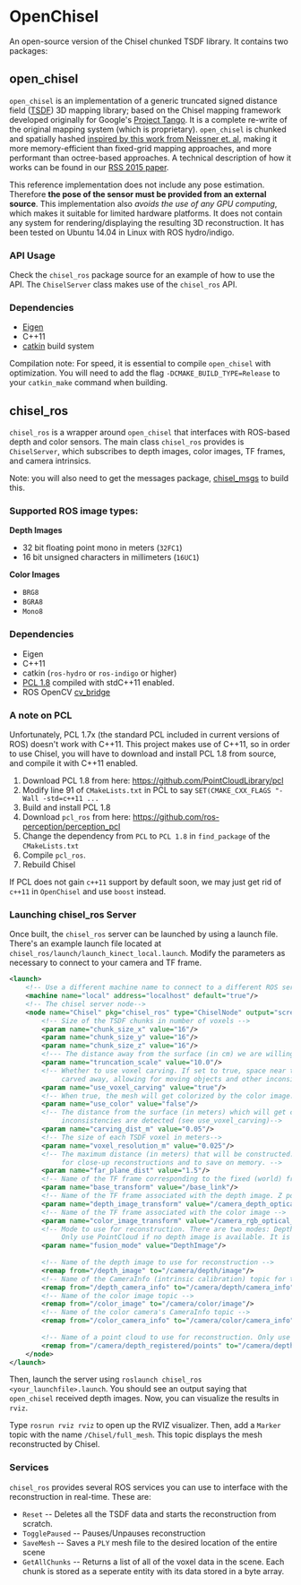 OpenChisel
==========

An open-source version of the Chisel chunked TSDF library. It contains two packages:

## open_chisel
`open_chisel` is an implementation of a generic truncated signed distance field ([TSDF](https://graphics.stanford.edu/papers/volrange/volrange.pdf)) 3D mapping library; based on the Chisel mapping framework developed originally for Google's [Project Tango](https://www.google.com/atap/project-tango/). It is a complete re-write of the original mapping system (which is proprietary). `open_chisel` is chunked and spatially hashed [inspired by this work from Neissner et. al](http://www.graphics.stanford.edu/~niessner/niessner2013hashing.html), making it more memory-efficient than fixed-grid mapping approaches, and more performant than octree-based approaches. A technical description of how it works can be found in our [RSS 2015 paper](http://www.roboticsproceedings.org/rss11/p40.pdf).

This reference implementation does not include any pose estimation. Therefore **the pose of the sensor must be provided from an external source**. This implementation also *avoids the use of any GPU computing*, which makes it suitable for limited hardware platforms. It does not contain any system for rendering/displaying the resulting 3D reconstruction. It has been tested on Ubuntu 14.04 in Linux with ROS hydro/indigo.

### API Usage
Check the `chisel_ros` package source for an example of how to use the API. The `ChiselServer` class makes use of the `chisel_ros` API.

### Dependencies
* [Eigen](http://eigen.tuxfamily.org/index.php?title=Main_Page)
* C++11
* [catkin](http://wiki.ros.org/catkin) build system

Compilation note:
For speed, it is essential to compile `open_chisel` with optimization. You will need to add the flag `-DCMAKE_BUILD_TYPE=Release` to your `catkin_make` command when building.

## chisel_ros
`chisel_ros` is a wrapper around `open_chisel` that interfaces with ROS-based depth and color sensors. The main class `chisel_ros` provides is `ChiselServer`, which subscribes to depth images, color images, TF frames, and camera intrinsics.

Note: you will also need to get the messages package, [chisel_msgs](https://github.com/personalrobotics/chisel_msgs) to build this.

### Supported ROS image types:
**Depth Images**
* 32 bit floating point mono in meters (`32FC1`)
* 16 bit unsigned characters in millimeters (`16UC1`)

**Color Images**
* `BRG8`
* `BGRA8`
* `Mono8`

### Dependencies
* Eigen
* C++11
* catkin (`ros-hydro` or `ros-indigo` or higher)
* [PCL 1.8](http://pointclouds.org/) compiled with stdC++11 enabled.
* ROS OpenCV [cv_bridge](http://wiki.ros.org/cv_bridge)

### A note on PCL
Unfortunately, PCL 1.7x (the standard PCL included in current versions of ROS) doesn't work with C++11. This project makes  use of C++11, so in order to use Chisel, you will have to download and install PCL 1.8 from source, and compile it with C++11 enabled.

1. Download PCL 1.8 from here: https://github.com/PointCloudLibrary/pcl
2. Modify line 91 of `CMakeLists.txt` in PCL to say `SET(CMAKE_CXX_FLAGS "-Wall -std=c++11 ...`
3. Build and install PCL 1.8
4. Download `pcl_ros` from here: https://github.com/ros-perception/perception_pcl
5. Change the dependency from `PCL` to `PCL 1.8` in `find_package` of the `CMakeLists.txt` 
6. Compile `pcl_ros`.
4. Rebuild Chisel

If PCL does not gain `c++11` support by default soon, we may just get rid of `c++11` in `OpenChisel` and use `boost` instead.

### Launching chisel_ros Server

Once built, the `chisel_ros` server can be launched by using a launch file. There's an example launch file located at `chisel_ros/launch/launch_kinect_local.launch`. Modify the parameters as necessary to connect to your camera and TF frame.
```XML
<launch>
    <!-- Use a different machine name to connect to a different ROS server-->
    <machine name="local" address="localhost" default="true"/>
    <!-- The chisel server node-->
    <node name="Chisel" pkg="chisel_ros" type="ChiselNode" output="screen"> 
        <!-- Size of the TSDF chunks in number of voxels -->
        <param name="chunk_size_x" value="16"/>
        <param name="chunk_size_y" value="16"/>
        <param name="chunk_size_z" value="16"/>
        <!--- The distance away from the surface (in cm) we are willing to reconstuct -->
        <param name="truncation_scale" value="10.0"/>
        <!-- Whether to use voxel carving. If set to true, space near the sensor will be
             carved away, allowing for moving objects and other inconsistencies to disappear -->
        <param name="use_voxel_carving" value="true"/>
        <!-- When true, the mesh will get colorized by the color image.-->
        <param name="use_color" value="false"/>
        <!-- The distance from the surface (in meters) which will get carved away when
             inconsistencies are detected (see use_voxel_carving)-->
        <param name="carving_dist_m" value="0.05"/>
        <!-- The size of each TSDF voxel in meters-->
        <param name="voxel_resolution_m" value="0.025"/>
        <!-- The maximum distance (in meters) that will be constructed. Use lower values
             for close-up reconstructions and to save on memory. -->
        <param name="far_plane_dist" value="1.5"/>
        <!-- Name of the TF frame corresponding to the fixed (world) frame -->
        <param name="base_transform" value="/base_link"/>
        <!-- Name of the TF frame associated with the depth image. Z points forward, Y down, and X right -->
        <param name="depth_image_transform" value="/camera_depth_optical_frame"/>
        <!-- Name of the TF frame associated with the color image -->
        <param name="color_image_transform" value="/camera_rgb_optical_frame"/>
        <!-- Mode to use for reconstruction. There are two modes: DepthImage and PointCloud.
             Only use PointCloud if no depth image is available. It is *much* slower-->
        <param name="fusion_mode" value="DepthImage"/>
    
        <!-- Name of the depth image to use for reconstruction -->
        <remap from="/depth_image" to="/camera/depth/image"/>
        <!-- Name of the CameraInfo (intrinsic calibration) topic for the depth image. -->
        <remap from="/depth_camera_info" to="/camera/depth/camera_info"/>
        <!-- Name of the color image topic -->
        <remap from="/color_image" to="/camera/color/image"/>
        <!-- Name of the color camera's CameraInfo topic -->
        <remap from="/color_camera_info" to="/camera/color/camera_info"/>
        
        <!-- Name of a point cloud to use for reconstruction. Only use this if no depth image is available -->
        <remap from="/camera/depth_registered/points" to="/camera/depth/points"/>
    </node>
</launch>
```
Then, launch the server using `roslaunch chisel_ros <your_launchfile>.launch`. You should see an output saying that `open_chisel` received depth images. Now, you can visualize the results in `rviz`. 

Type `rosrun rviz rviz` to open up the RVIZ visualizer. Then, add a `Marker` topic with the name `/Chisel/full_mesh`. This topic displays the mesh reconstructed by Chisel.

### Services
`chisel_ros` provides several ROS services you can use to interface with the reconstruction in real-time. These are:

* `Reset` -- Deletes all the TSDF data and starts the reconstruction from scratch.
* `TogglePaused` -- Pauses/Unpauses reconstruction
* `SaveMesh` -- Saves a `PLY` mesh file to the desired location of the entire scene
* `GetAllChunks` -- Returns a list of all of the voxel data in the scene. Each chunk is stored as a seperate entity with its data stored in a byte array.
